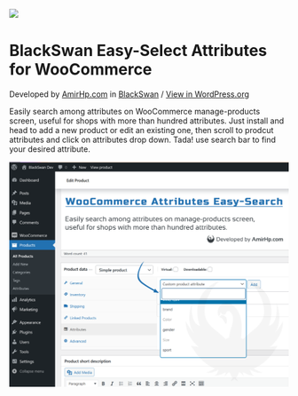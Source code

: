 ![](https://ps.w.org/blackswan-woo-attributes-easy-select/assets/banner-1544x500.png)

**BlackSwan Easy-Select Attributes for WooCommerce**
========================================

Developed by [AmirHp.com](https://amirhp.com/) in [BlackSwan](https://blackswanlab.ir/) / [View in WordPress.org](https://wordpress.org/plugins/blackswan-woo-attributes-easy-select/)

Easily search among attributes on WooCommerce manage-products screen, useful for shops with more than hundred attributes. Just install and head to add a new product or edit an existing one, then scroll to prodcut attributes and click on attributes drop down. Tada! use search bar to find your desired attribute.

![](screenshot-1.png)
